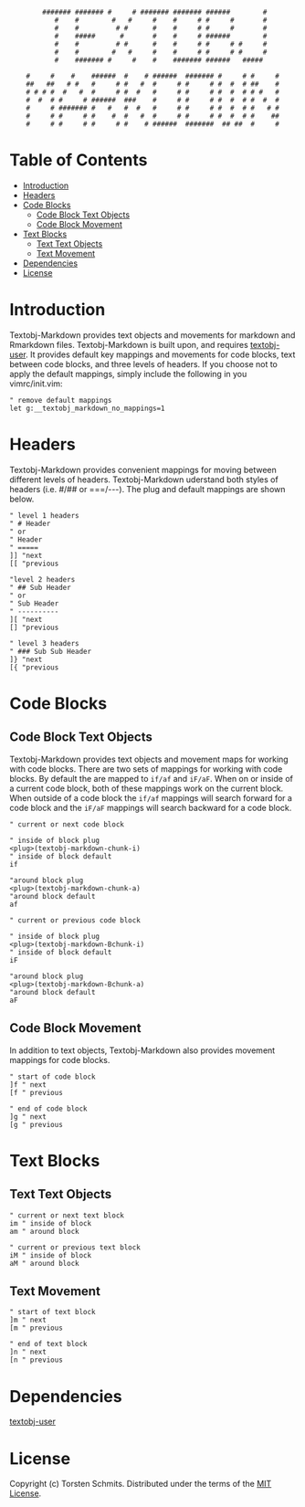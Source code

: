             ####### ####### #     # ####### ####### ######        # 
               #    #        #   #     #    #     # #     #       # 
               #    #         # #      #    #     # #     #       # 
               #    #####      #       #    #     # ######        # 
               #    #         # #      #    #     # #     # #     # 
               #    #        #   #     #    #     # #     # #     # 
               #    ####### #     #    #    ####### ######   #####  
                                                                    
        #     #    #    ######  #    # ######  ####### #     # #     # 
        ##   ##   # #   #     # #   #  #     # #     # #  #  # ##    # 
        # # # #  #   #  #     # #  #   #     # #     # #  #  # # #   # 
        #  #  # #     # ######  ###    #     # #     # #  #  # #  #  # 
        #     # ####### #   #   #  #   #     # #     # #  #  # #   # # 
        #     # #     # #    #  #   #  #     # #     # #  #  # #    ## 
        #     # #     # #     # #    # ######  #######  ## ##  #     # 
                                                                       
                                                                    

Table of Contents
=================


<!-- vim-markdown-toc GFM -->

* [Introduction](#introduction)
* [Headers](#headers)
* [Code Blocks](#code-blocks)
  * [Code Block Text Objects](#code-block-text-objects)
  * [Code Block Movement](#code-block-movement)
* [Text Blocks](#text-blocks)
  * [Text Text Objects](#text-text-objects)
  * [Text Movement](#text-movement)
* [Dependencies](#dependencies)
* [License](#license)

<!-- vim-markdown-toc -->

Introduction
============

Textobj-Markdown provides text objects and movements for markdown and Rmarkdown
files. Textobj-Markdown is built upon, and requires [textobj-user][1]. It
provides default key mappings and movements for code blocks, text between code
blocks, and three levels of headers. If you choose not to apply the default
mappings, simply include the following in you vimrc/init.vim:

```vim
" remove default mappings
let g:__textobj_markdown_no_mappings=1
```

Headers
=======

Textobj-Markdown provides convenient mappings for moving between different levels
of headers. Textobj-Markdown uderstand both styles of headers (i.e. #/## or
===/---). The plug and default mappings are shown below.

```vim
" level 1 headers
" # Header
" or
" Header
" =====
]] "next
[[ "previous

"level 2 headers
" ## Sub Header
" or
" Sub Header
" ----------
][ "next
[] "previous

" level 3 headers
" ### Sub Sub Header
]} "next
[{ "previous
```

Code Blocks
===========

Code Block Text Objects
-----------------------

Textobj-Markdown provides text objects and movement maps for working with code
blocks. There are two sets of mappings for working with code blocks. By default
the are mapped to `if/af` and `iF/aF`. When on or inside of a current code block,
both of these mappings work on the current block. When outside of a code block
the `if/af` mappings will search forward for a code block and the `iF/aF` mappings
will search backward for a code block.

```vim
" current or next code block

" inside of block plug
<plug>(textobj-markdown-chunk-i)
" inside of block default
if
  
"around block plug
<plug>(textobj-markdown-chunk-a)
"around block default
af

" current or previous code block

" inside of block plug
<plug>(textobj-markdown-Bchunk-i)
" inside of block default
iF

"around block plug
<plug>(textobj-markdown-Bchunk-a)
"around block default
aF
```

Code Block Movement
-------------------

In addition to text objects, Textobj-Markdown also provides movement mappings
for code blocks.

```vim
" start of code block
]f " next
[f " previous

" end of code block
]g " next
[g " previous
```

Text Blocks
===========

Text Text Objects
-----------------

```vim
" current or next text block
im " inside of block
am " around block

" current or previous text block
iM " inside of block
aM " around block
```

Text Movement
-------------

```vim
" start of text block
]m " next
[m " previous

" end of text block
]n " next
[n " previous
```

Dependencies
============

[textobj-user][1]

License
=======

Copyright (c) Torsten Schmits. Distributed under the terms of the [MIT
License][2].

[1]: https://github.com/kana/vim-textobj-user 'textobj-user'
[2]: http://opensource.org/licenses/MIT 'mit license'
